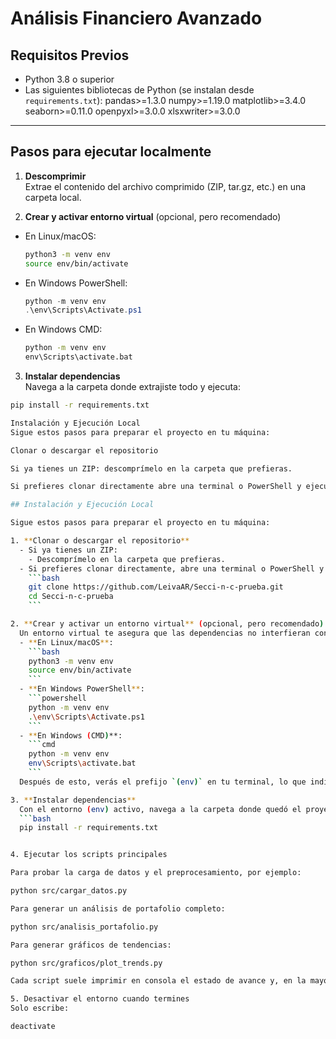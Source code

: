 # Análisis Financiero Avanzado
## Requisitos Previos

- Python 3.8 o superior  
- Las siguientes bibliotecas de Python (se instalan desde `requirements.txt`):
pandas>=1.3.0
numpy>=1.19.0
matplotlib>=3.4.0
seaborn>=0.11.0
openpyxl>=3.0.0
xlsxwriter>=3.0.0


---

## Pasos para ejecutar localmente

1. **Descomprimir**  
 Extrae el contenido del archivo comprimido (ZIP, tar.gz, etc.) en una carpeta local.

2. **Crear y activar entorno virtual** (opcional, pero recomendado)  
 - En Linux/macOS:
   ```bash
   python3 -m venv env
   source env/bin/activate
   ```
 - En Windows PowerShell:
   ```powershell
   python -m venv env
   .\env\Scripts\Activate.ps1
   ```
 - En Windows CMD:
   ```cmd
   python -m venv env
   env\Scripts\activate.bat
   ```

3. **Instalar dependencias**  
 Navega a la carpeta donde extrajiste todo y ejecuta:
 ```bash
 pip install -r requirements.txt

Instalación y Ejecución Local
Sigue estos pasos para preparar el proyecto en tu máquina:

Clonar o descargar el repositorio

Si ya tienes un ZIP: descomprímelo en la carpeta que prefieras.

Si prefieres clonar directamente abre una terminal o PowerShell y ejecuta:

## Instalación y Ejecución Local

Sigue estos pasos para preparar el proyecto en tu máquina:

1. **Clonar o descargar el repositorio**  
   - Si ya tienes un ZIP:  
     - Descomprímelo en la carpeta que prefieras.  
   - Si prefieres clonar directamente, abre una terminal o PowerShell y ejecuta:
     ```bash
     git clone https://github.com/LeivaAR/Secci-n-c-prueba.git
     cd Secci-n-c-prueba
     ```

2. **Crear y activar un entorno virtual** (opcional, pero recomendado)  
   Un entorno virtual te asegura que las dependencias no interfieran con otros proyectos de Python que tengas en la máquina.
   - **En Linux/macOS**:
     ```bash
     python3 -m venv env
     source env/bin/activate
     ```
   - **En Windows PowerShell**:
     ```powershell
     python -m venv env
     .\env\Scripts\Activate.ps1
     ```
   - **En Windows (CMD)**:
     ```cmd
     python -m venv env
     env\Scripts\activate.bat
     ```
   Después de esto, verás el prefijo `(env)` en tu terminal, lo que indica que estás usando el entorno virtual.

3. **Instalar dependencias**  
   Con el entorno (env) activo, navega a la carpeta donde quedó el proyecto (si no lo hiciste en el paso anterior) y ejecuta:
   ```bash
   pip install -r requirements.txt


4. Ejecutar los scripts principales

Para probar la carga de datos y el preprocesamiento, por ejemplo:

python src/cargar_datos.py

Para generar un análisis de portafolio completo:

python src/analisis_portafolio.py

Para generar gráficos de tendencias:

python src/graficos/plot_trends.py
 
Cada script suele imprimir en consola el estado de avance y, en la mayoría de casos, guardará resultados (tablas, gráficos) en carpetas de salida (por ejemplo, outputs/ o reportes/ si es que las creaste).

5. Desactivar el entorno cuando termines
Solo escribe:

deactivate